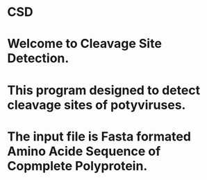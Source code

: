 # CSD
# Welcome to Cleavage Site Detection.
# This program designed to detect cleavage sites of potyviruses.
# The input file is Fasta formated Amino Acide Sequence of Copmplete Polyprotein.
